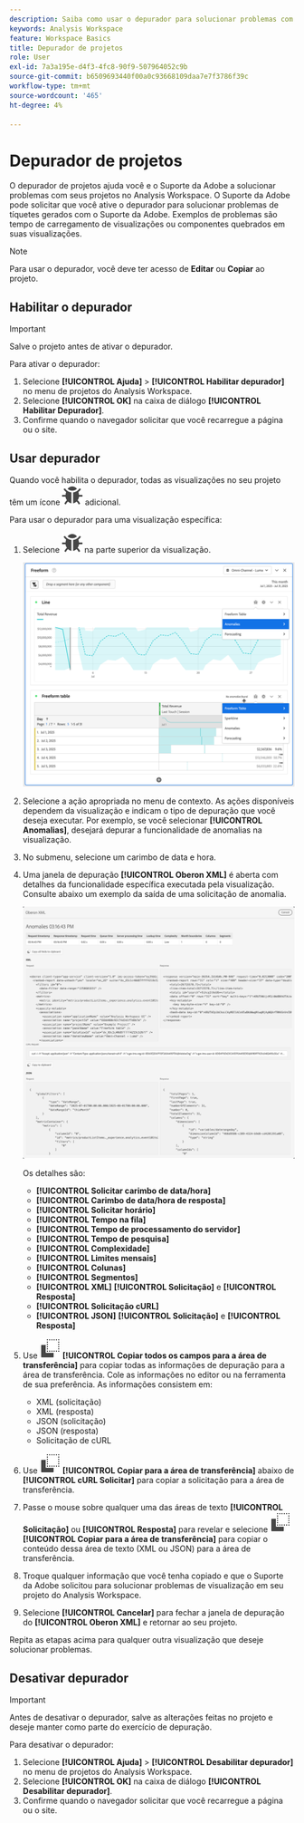 ```yaml
---
description: Saiba como usar o depurador para solucionar problemas com seu projeto no Analysis Workspace.
keywords: Analysis Workspace
feature: Workspace Basics
title: Depurador de projetos
role: User
exl-id: 7a3a195e-d4f3-4fc8-90f9-507964052c9b
source-git-commit: b6509693440f00a0c93668109daa7e7f3786f39c
workflow-type: tm+mt
source-wordcount: '465'
ht-degree: 4%

---
```


# Depurador de projetos

O depurador de projetos ajuda você e o Suporte da Adobe a solucionar problemas com seus projetos no Analysis Workspace. O Suporte da Adobe pode solicitar que você ative o depurador para solucionar problemas de tíquetes gerados com o Suporte da Adobe. Exemplos de problemas são tempo de carregamento de visualizações ou componentes quebrados em suas visualizações.

>[!NOTE]
>
>Para usar o depurador, você deve ter acesso de **Editar** ou **Copiar** ao projeto.
>

## Habilitar o depurador

>[!IMPORTANT]
>
>Salve o projeto antes de ativar o depurador.
>

Para ativar o depurador:

1. Selecione **[!UICONTROL Ajuda]** > **[!UICONTROL Habilitar depurador]** no menu de projetos do Analysis Workspace.
1. Selecione **[!UICONTROL OK]** na caixa de diálogo **[!UICONTROL Habilitar Depurador]**.
1. Confirme quando o navegador solicitar que você recarregue a página ou o site.


## Usar depurador

Quando você habilita o depurador, todas as visualizações no seu projeto têm um ícone ![Bug](/help/assets/icons/Bug.svg) adicional.

Para usar o depurador para uma visualização específica:

1. Selecione ![Bug](/help/assets/icons/Bug.svg) na parte superior da visualização.

   ![Menu de contexto do depurador](assets/debugger-context-menu.png)

1. Selecione a ação apropriada no menu de contexto. As ações disponíveis dependem da visualização e indicam o tipo de depuração que você deseja executar. Por exemplo, se você selecionar **[!UICONTROL Anomalias]**, desejará depurar a funcionalidade de anomalias na visualização.
1. No submenu, selecione um carimbo de data e hora.
1. Uma janela de depuração **[!UICONTROL Oberon XML]** é aberta com detalhes da funcionalidade específica executada pela visualização. Consulte abaixo um exemplo da saída de uma solicitação de anomalia.

   ![Solicitação de depuração de saída](assets/debugger-oberon.png)

   Os detalhes são:

   * **[!UICONTROL Solicitar carimbo de data/hora]**
   * **[!UICONTROL Carimbo de data/hora de resposta]**
   * **[!UICONTROL Solicitar horário]**
   * **[!UICONTROL Tempo na fila]**
   * **[!UICONTROL Tempo de processamento do servidor]**
   * **[!UICONTROL Tempo de pesquisa]**
   * **[!UICONTROL Complexidade]**
   * **[!UICONTROL Limites mensais]**
   * **[!UICONTROL Colunas]**
   * **[!UICONTROL Segmentos]**
   * **[!UICONTROL XML]** **[!UICONTROL Solicitação]** e **[!UICONTROL Resposta]**
   * **[!UICONTROL Solicitação cURL]**
   * **[!UICONTROL JSON]** **[!UICONTROL Solicitação]** e **[!UICONTROL Resposta]**

1. Use ![Copiar](/help/assets/icons/Copy.svg) **[!UICONTROL Copiar todos os campos para a área de transferência]** para copiar todas as informações de depuração para a área de transferência. Cole as informações no editor ou na ferramenta de sua preferência. As informações consistem em:

   * XML (solicitação)
   * XML (resposta)
   * JSON (solicitação)
   * JSON (resposta)
   * Solicitação de cURL

1. Use ![Copiar](/help/assets/icons/Copy.svg) **[!UICONTROL Copiar para a área de transferência]** abaixo de **[!UICONTROL cURL Solicitar]** para copiar a solicitação para a área de transferência.
1. Passe o mouse sobre qualquer uma das áreas de texto **[!UICONTROL Solicitação]** ou **[!UICONTROL Resposta]** para revelar e selecione ![Copiar](/help/assets/icons/Copy.svg) **[!UICONTROL Copiar para a área de transferência]** para copiar o conteúdo dessa área de texto (XML ou JSON) para a área de transferência.

1. Troque qualquer informação que você tenha copiado e que o Suporte da Adobe solicitou para solucionar problemas de visualização em seu projeto do Analysis Workspace.

1. Selecione **[!UICONTROL Cancelar]** para fechar a janela de depuração do **[!UICONTROL Oberon XML]** e retornar ao seu projeto.

Repita as etapas acima para qualquer outra visualização que deseje solucionar problemas.

## Desativar depurador

>[!IMPORTANT]
>
>Antes de desativar o depurador, salve as alterações feitas no projeto e deseje manter como parte do exercício de depuração.
>

Para desativar o depurador:

1. Selecione **[!UICONTROL Ajuda]** > **[!UICONTROL Desabilitar depurador]** no menu de projetos do Analysis Workspace.
1. Selecione **[!UICONTROL OK]** na caixa de diálogo **[!UICONTROL Desabilitar depurador]**.
1. Confirme quando o navegador solicitar que você recarregue a página ou o site.
